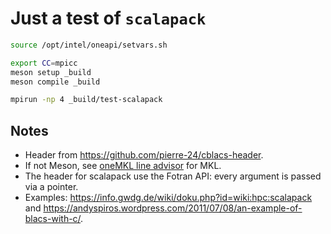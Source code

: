 # Just a test of `scalapack`


```bash
source /opt/intel/oneapi/setvars.sh

export CC=mpicc
meson setup _build
meson compile _build

mpirun -np 4 _build/test-scalapack
```

## Notes

+ Header from <https://github.com/pierre-24/cblacs-header>.
+ If not Meson, see [oneMKL line advisor](https://www.intel.com/content/www/us/en/developer/tools/oneapi/onemkl-link-line-advisor.html) for MKL.
+ The header for scalapack use the Fotran API: every argument is passed via a pointer.
+ Examples: <https://info.gwdg.de/wiki/doku.php?id=wiki:hpc:scalapack> and <https://andyspiros.wordpress.com/2011/07/08/an-example-of-blacs-with-c/>.